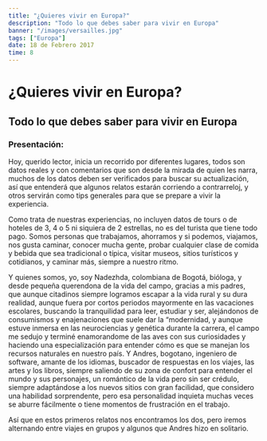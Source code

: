 ```yaml
---
title: "¿Quieres vivir en Europa?"
description: "Todo lo que debes saber para vivir en Europa"
banner: "/images/versailles.jpg"
tags: ["Europa"]
date: 18 de Febrero 2017
time: 8
---
```



# ¿Quieres vivir en Europa?
## Todo lo que debes saber para vivir en Europa

### Presentación:

Hoy, querido lector, inicia un recorrido por diferentes lugares, todos son datos reales y con comentarios que son desde la mirada de quien les narra, muchos de los datos deben ser verificados para buscar su actualización, así que entenderá que algunos relatos estarán corriendo a contrarreloj, y otros servirán como tips generales para que se prepare a vivir la experiencia.

Como trata de nuestras experiencias, no incluyen datos de tours o de hoteles de 3, 4 o 5 ni siquiera de 2 estrellas, no es del turista que tiene todo pago. Somos personas que trabajamos, ahorramos y si podemos, viajamos, nos gusta caminar, conocer mucha gente, probar cualquier clase de comida y bebida que sea tradicional o típica, visitar museos,  sitios turísticos y cotidianos, y caminar más, siempre a nuestro ritmo.

Y quienes somos, yo, soy Nadezhda, colombiana de Bogotá, bióloga, y desde pequeña querendona de la vida del campo, gracias a mis padres, que aunque citadinos siempre logramos escapar a la vida rural y su dura realidad, aunque fuera por cortos periodos mayormente en las vacaciones escolares, buscando la tranquilidad para leer, estudiar y ser, alejándonos de consumismos y enajenaciones que suele dar la “modernidad, y aunque estuve inmersa en las neurociencias y genética durante la carrera, el campo me sedujo y terminé enamorandome de las aves con sus curiosidades y haciendo una especialización para entender cómo es que se manejan los recursos naturales en nuestro país. Y Andres, bogotano, ingeniero de software, amante de los idiomas, buscador de respuestas en los viajes, las artes y los libros, siempre saliendo de su zona de confort para entender el mundo y sus personajes, un romántico de la vida pero sin ser crédulo, siempre adaptándose a los nuevos sitios con gran facilidad, que considero una habilidad sorprendente, pero esa personalidad inquieta muchas veces se aburre fácilmente o tiene momentos de frustración en el trabajo.

Así que en estos primeros relatos nos encontramos los dos, pero iremos alternando entre viajes en grupos y algunos que Andres hizo en solitario.
